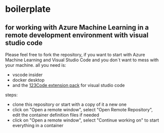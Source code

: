 # boilerplate
## for working with Azure Machine Learning in a remote development environment with visual studio code

Please feel free to fork the repository, if you want to start with Azure Machine Learning and Visual Studio Code  and you don´t want to mess with your machine.
all you need is:
* vscode insider
* docker desktop
* and the [123Code extension pack](https://marketplace.visualstudio.com/items?itemName=holgerimbery.123code) for visual studio code


steps:
* clone this repository or start with a copy of it a new one
* click on "Open a remote window", select "Open Remote Repository", edit the container definition files if needed
* click on "Open a remote window", select "Continue working on" to start everything in a container
